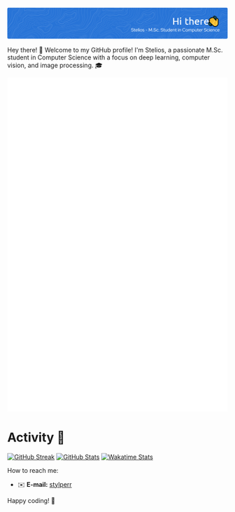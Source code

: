 ![Header](./my_banner.png)


Hey there! 👋 Welcome to my GitHub profile! I'm Stelios, a passionate M.Sc. student in Computer Science with a focus on deep learning, computer vision, and image processing. 🎓


![Metrics](/github-metrics.svg)


# Activity :running:

[![GitHub Streak](https://github-readme-streak-stats.herokuapp.com/?user=stperrakis&theme=tokyonight&date_format=%5BY%20%5DM%20j)](https://github.com/stperrakis/)
[![GitHub Stats](https://github-readme-stats.vercel.app/api?username=stperrakis&theme=tokyonight&count_private=true&show_icons=true&hide_title=true&hide_border=false)](https://github.com/stperrakis/)
[![Wakatime Stats](https://github-readme-stats.vercel.app/api/wakatime?username=stperrakis&theme=tokyonight&hide_title=true&hide_border=false)](https://github.com/stperrakis/)


How to reach me: 
- ✉️  **E-mail:** [stylperr](mailto:stylperr@gmail.com)


Happy coding! 🚀
